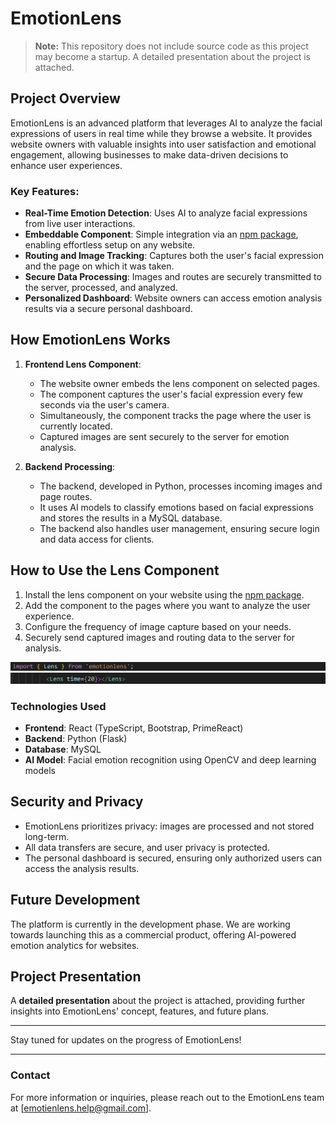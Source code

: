 # EmotionLens

> **Note:** This repository does not include source code as this project may become a startup.
A detailed presentation about the project is attached.

## Project Overview

EmotionLens is an advanced platform that leverages AI to analyze the facial expressions of users in real time while they browse a website. It provides website owners with valuable insights into user satisfaction and emotional engagement, allowing businesses to make data-driven decisions to enhance user experiences.

### Key Features:
- **Real-Time Emotion Detection**: Uses AI to analyze facial expressions from live user interactions.
- **Embeddable Component**: Simple integration via an [npm package](https://www.npmjs.com/package/emotionlens), enabling effortless setup on any website.
- **Routing and Image Tracking**: Captures both the user's facial expression and the page on which it was taken.
- **Secure Data Processing**: Images and routes are securely transmitted to the server, processed, and analyzed.
- **Personalized Dashboard**: Website owners can access emotion analysis results via a secure personal dashboard.

## How EmotionLens Works

1. **Frontend Lens Component**:
   - The website owner embeds the lens component on selected pages.
   - The component captures the user's facial expression every few seconds via the user's camera.
   - Simultaneously, the component tracks the page where the user is currently located.
   - Captured images are sent securely to the server for emotion analysis.   

2. **Backend Processing**:
   - The backend, developed in Python, processes incoming images and page routes.
   - It uses AI models to classify emotions based on facial expressions and stores the results in a MySQL database.
   - The backend also handles user management, ensuring secure login and data access for clients.

## How to Use the Lens Component

1. Install the lens component on your website using the [npm package](https://www.npmjs.com/package/emotionlens).
2. Add the component to the pages where you want to analyze the user experience.
3. Configure the frequency of image capture based on your needs.
4. Securely send captured images and routing data to the server for analysis.

![EmotionLens Install](./emotionlens/import.png)
![EmotionLens Import](./emotionlens/integrate.png)

### Technologies Used
- **Frontend**: React (TypeScript, Bootstrap, PrimeReact)
- **Backend**: Python (Flask)
- **Database**: MySQL
- **AI Model**: Facial emotion recognition using OpenCV and deep learning models

## Security and Privacy

- EmotionLens prioritizes privacy: images are processed and not stored long-term.
- All data transfers are secure, and user privacy is protected.
- The personal dashboard is secured, ensuring only authorized users can access the analysis results.

## Future Development

The platform is currently in the development phase. We are working towards launching this as a commercial product, offering AI-powered emotion analytics for websites.

## Project Presentation

A **detailed presentation** about the project is attached, providing further insights into EmotionLens' concept, features, and future plans.

---

Stay tuned for updates on the progress of EmotionLens!

---

### Contact

For more information or inquiries, please reach out to the EmotionLens team at [emotienlens.help@gmail.com].

